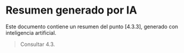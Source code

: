 # Resumen generado por IA

Este documento contiene un resumen del punto [4.3.3], generado con inteligencia artificial.

> Consultar 4.3.
